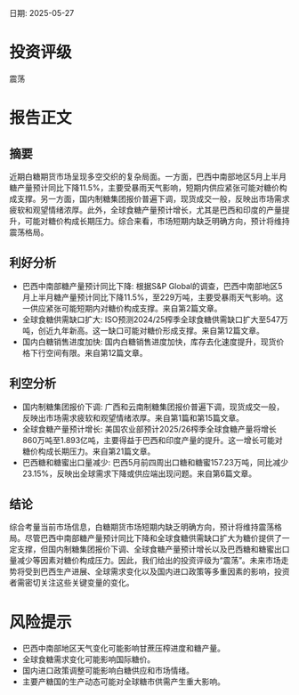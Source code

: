 
日期: 2025-05-27

# 投资评级

震荡

# 报告正文

## 摘要

近期白糖期货市场呈现多空交织的复杂局面。一方面，巴西中南部地区5月上半月糖产量预计同比下降11.5%，主要受暴雨天气影响，短期内供应紧张可能对糖价构成支撑。另一方面，国内制糖集团报价普遍下调，现货成交一般，反映出市场需求疲软和观望情绪浓厚。此外，全球食糖产量预计增长，尤其是巴西和印度的产量提升，可能对糖价构成长期压力。综合来看，市场短期内缺乏明确方向，预计将维持震荡格局。

## 利好分析

* 巴西中南部糖产量预计同比下降: 根据S&P Global的调查，巴西中南部地区5月上半月糖产量预计同比下降11.5%，至229万吨，主要受暴雨天气影响。这一供应紧张可能短期内对糖价构成支撑。来自第2篇文章。
* 全球食糖供需缺口扩大: ISO预测2024/25榨季全球食糖供需缺口扩大至547万吨，创近九年新高。这一缺口可能对糖价形成支撑。来自第12篇文章。
* 国内白糖销售进度加快: 国内白糖销售进度加快，库存去化速度提升，现货价格下行空间有限。来自第12篇文章。

## 利空分析

* 国内制糖集团报价下调: 广西和云南制糖集团报价普遍下调，现货成交一般，反映出市场需求疲软和观望情绪浓厚。来自第1篇和第15篇文章。
* 全球食糖产量预计增长: 美国农业部预计2025/26榨季全球食糖产量将增长860万吨至1.893亿吨，主要得益于巴西和印度产量的提升。这一增长可能对糖价构成长期压力。来自第21篇文章。
* 巴西糖和糖蜜出口量减少: 巴西5月前四周出口糖和糖蜜157.23万吨，同比减少23.15%，反映出全球需求下降或供应端出现问题。来自第6篇文章。

## 结论

综合考量当前市场信息，白糖期货市场短期内缺乏明确方向，预计将维持震荡格局。尽管巴西中南部糖产量预计同比下降和全球食糖供需缺口扩大为糖价提供了一定支撑，但国内制糖集团报价下调、全球食糖产量预计增长以及巴西糖和糖蜜出口量减少等因素对糖价构成压力。因此，我们给出的投资评级为“震荡”。未来市场走势将受到巴西生产进展、全球需求变化以及国内进口政策等多重因素的影响，投资者需密切关注这些关键变量的变化。

# 风险提示

* 巴西中南部地区天气变化可能影响甘蔗压榨进度和糖产量。
* 全球食糖需求变化可能影响国际糖价。
* 国内进口政策调整可能影响白糖供应和市场情绪。
* 主要产糖国的生产动态可能对全球糖市供需产生重大影响。
